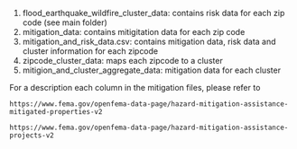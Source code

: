 1. flood_earthquake_wildfire_cluster_data: contains risk data for each zip code (see main folder)
2. mitigation_data: contains mitigitation data for each zip code
3. mitigation_and_risk_data.csv: contains mitigation data, risk data and cluster information for each zipcode
4. zipcode_cluster_data: maps each zipcode to a cluster
5. mitigion_and_cluster_aggregate_data: mitigation data for each cluster

For a description each column in the mitigation files, please refer to 
	
	https://www.fema.gov/openfema-data-page/hazard-mitigation-assistance-mitigated-properties-v2

	https://www.fema.gov/openfema-data-page/hazard-mitigation-assistance-projects-v2
